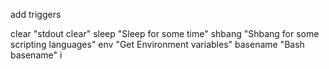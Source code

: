 add triggers

clear "stdout clear"
sleep "Sleep for some time"
shbang "Shbang for some scripting languages"
env "Get Environment variables"
basename "Bash basename" i
